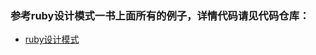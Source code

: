 ### 参考ruby设计模式一书上面所有的例子，详情代码请见代码仓库： 	       
* [ruby设计模式](git@github.com:Byronlee/Design-patterns-in-ruby.git)